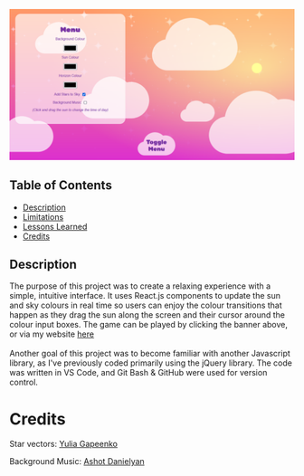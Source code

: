 [![banner](src/components/imgs/Banner.png)](https://khyleb.github.io/sunset-maker/)

## Table of Contents
- [Description](#description)
- [Limitations](#limitations)
- [Lessons Learned](#lessons-learned)
- [Credits](#credits)

## Description

The purpose of this project was to create a relaxing experience with a simple, intuitive interface. It uses React.js components to update the sun and sky colours in real time so users can enjoy the colour transitions that happen as they drag the sun along the screen and their cursor around the colour input boxes. The game can be played by clicking the banner above, or via my website [here](https:kbest.ca/sunset)
<br><br>
Another goal of this project was to become familiar with another Javascript library, as I've previously coded primarily using the jQuery library. The code was written in VS Code, and Git Bash & GitHub were used for version control.

# Credits

Star vectors: [Yulia Gapeenko](https://www.vecteezy.com/vector-art/2476491-set-of-original-stars-sparkle-firework-decoration-twinkle-shiny-flash-icon)

Background Music: [Ashot Danielyan](https://pixabay.com/users/ashot-danielyan-composer-27049680/)
